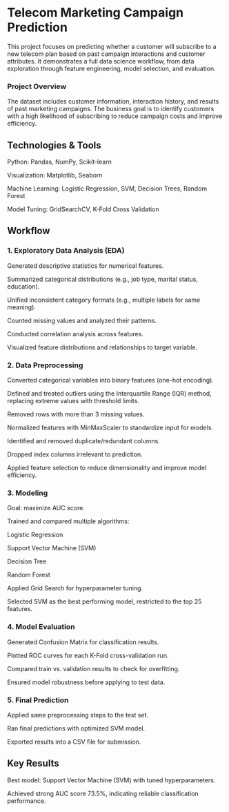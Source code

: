 # Telecom Marketing Campaign Prediction

 This project focuses on predicting whether a customer will subscribe to a new telecom plan based on past campaign interactions and customer attributes. It demonstrates a full data science workflow, from data exploration through feature engineering, model selection, and evaluation.

### Project Overview 
The dataset includes customer information, interaction history, and results of past marketing campaigns.
The business goal is to identify customers with a high likelihood of subscribing to reduce campaign costs and improve efficiency.

## Technologies & Tools
Python: Pandas, NumPy, Scikit-learn

Visualization: Matplotlib, Seaborn

Machine Learning: Logistic Regression, SVM, Decision Trees, Random Forest

Model Tuning: GridSearchCV, K-Fold Cross Validation

## Workflow
### 1. Exploratory Data Analysis (EDA)
  
  Generated descriptive statistics for numerical features.
  
  Summarized categorical distributions (e.g., job type, marital status, education).
  
  Unified inconsistent category formats (e.g., multiple labels for same meaning).
  
  Counted missing values and analyzed their patterns.
  
  Conducted correlation analysis across features.
  
  Visualized feature distributions and relationships to target variable.
  
### 2. Data Preprocessing
  
  Converted categorical variables into binary features (one-hot encoding).
  
  Defined and treated outliers using the Interquartile Range (IQR) method, replacing extreme values with threshold limits.
  
  Removed rows with more than 3 missing values.
  
  Normalized features with MinMaxScaler to standardize input for models.
  
  Identified and removed duplicate/redundant columns.
  
  Dropped index columns irrelevant to prediction.
  
  Applied feature selection to reduce dimensionality and improve model efficiency.
  
### 3. Modeling
  
  Goal: maximize AUC score.
  
  Trained and compared multiple algorithms:
  
  Logistic Regression
  
  Support Vector Machine (SVM)
  
  Decision Tree
  
  Random Forest
  
  Applied Grid Search for hyperparameter tuning.
  
  Selected SVM as the best performing model, restricted to the top 25 features.
  
### 4. Model Evaluation
  
  Generated Confusion Matrix for classification results.
  
  Plotted ROC curves for each K-Fold cross-validation run.
  
  Compared train vs. validation results to check for overfitting.
  
  Ensured model robustness before applying to test data.
  
### 5. Final Prediction
  
  Applied same preprocessing steps to the test set.
  
  Ran final predictions with optimized SVM model.

  Exported results into a CSV file for submission.


## Key Results
  Best model: Support Vector Machine (SVM) with tuned hyperparameters.
  
  Achieved strong AUC score 73.5%, indicating reliable classification performance.
